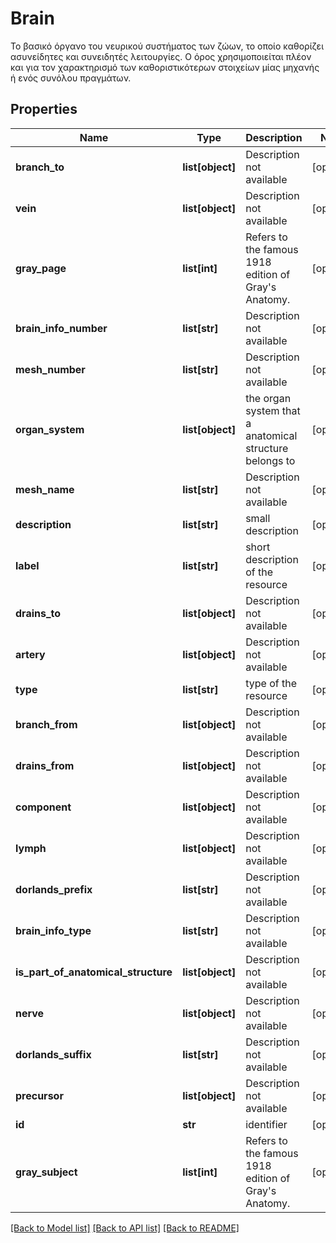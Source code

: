 # Brain

Το βασικό όργανο του νευρικού συστήματος των ζώων, το οποίο καθορίζει ασυνείδητες και συνειδητές λειτουργίες. Ο όρος χρησιμοποιείται πλέον και για τον χαρακτηρισμό των καθοριστικότερων στοιχείων μίας μηχανής ή ενός συνόλου πραγμάτων.
## Properties
Name | Type | Description | Notes
------------ | ------------- | ------------- | -------------
**branch_to** | **list[object]** | Description not available | [optional] 
**vein** | **list[object]** | Description not available | [optional] 
**gray_page** | **list[int]** | Refers to the famous 1918 edition of Gray&#39;s Anatomy. | [optional] 
**brain_info_number** | **list[str]** | Description not available | [optional] 
**mesh_number** | **list[str]** | Description not available | [optional] 
**organ_system** | **list[object]** | the organ system that a anatomical structure belongs to | [optional] 
**mesh_name** | **list[str]** | Description not available | [optional] 
**description** | **list[str]** | small description | [optional] 
**label** | **list[str]** | short description of the resource | [optional] 
**drains_to** | **list[object]** | Description not available | [optional] 
**artery** | **list[object]** | Description not available | [optional] 
**type** | **list[str]** | type of the resource | [optional] 
**branch_from** | **list[object]** | Description not available | [optional] 
**drains_from** | **list[object]** | Description not available | [optional] 
**component** | **list[object]** | Description not available | [optional] 
**lymph** | **list[object]** | Description not available | [optional] 
**dorlands_prefix** | **list[str]** | Description not available | [optional] 
**brain_info_type** | **list[str]** | Description not available | [optional] 
**is_part_of_anatomical_structure** | **list[object]** | Description not available | [optional] 
**nerve** | **list[object]** | Description not available | [optional] 
**dorlands_suffix** | **list[str]** | Description not available | [optional] 
**precursor** | **list[object]** | Description not available | [optional] 
**id** | **str** | identifier | [optional] 
**gray_subject** | **list[int]** | Refers to the famous 1918 edition of Gray&#39;s Anatomy. | [optional] 

[[Back to Model list]](../README.md#documentation-for-models) [[Back to API list]](../README.md#documentation-for-api-endpoints) [[Back to README]](../README.md)



